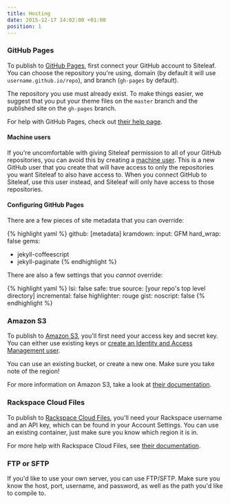 ```yaml
---
title: Hosting
date: 2015-12-17 14:02:00 +01:00
position: 1
---
```


### GitHub Pages

To publish to [GitHub Pages](https://pages.github.com/), first connect your GitHub account to Siteleaf. You can choose the repository you're using, domain (by default it will use `username.github.io/repo`), and branch (`gh-pages` by default).

The repository you use must already exist. To make things easier, we suggest that you put your theme files on the `master` branch and the published site on the `gh-pages` branch.

For help with GitHub Pages, check out [their help page](https://help.github.com/categories/github-pages-basics/).

#### Machine users

If you're uncomfortable with giving Siteleaf permission to all of your GitHub repositories, you can avoid this by creating a [machine user](https://developer.github.com/guides/managing-deploy-keys/#machine-users). This is a new GitHub user that you create that will have access to only the repositories you want Siteleaf to also have access to. When you connect GitHub to Siteleaf, use this user instead, and Siteleaf will only have access to those repositories.

#### Configuring GitHub Pages

There are a few pieces of site metadata that you can override:

{% highlight yaml %}
github: [metadata]
kramdown:
  input: GFM
  hard_wrap: false
gems:
  - jekyll-coffeescript
  - jekyll-paginate
{% endhighlight %}

There are also a few settings that you _cannot_ override:

{% highlight yaml %}
lsi: false
safe: true
source: [your repo's top level directory]
incremental: false
highlighter: rouge
gist:
  noscript: false
{% endhighlight %}

### Amazon S3

To publish to [Amazon S3](https://aws.amazon.com/s3/), you'll first need your access key and secret key. You can either use existing keys or [create an Identity and Access Management user](https://console.aws.amazon.com/iam/home#home).

You can use an existing bucket, or create a new one. Make sure you take note of the region!

For more information on Amazon S3, take a look at [their documentation](https://aws.amazon.com/documentation/s3/).

### Rackspace Cloud Files

To publish to [Rackspace Cloud Files](https://www.rackspace.com/cloud/files), you'll need your Rackspace username and an API key, which can be found in your Account Settings. You can use an existing container, just make sure you know which region it is in.

For more help with Rackspace Cloud Files, see [their documentation](https://www.rackspace.com/knowledge_center/getting-started/cloud-files).

### FTP or SFTP

If you'd like to use your own server, you can use FTP/SFTP. Make sure you know the host, port, username, and password, as well as the path you'd like to compile to.
